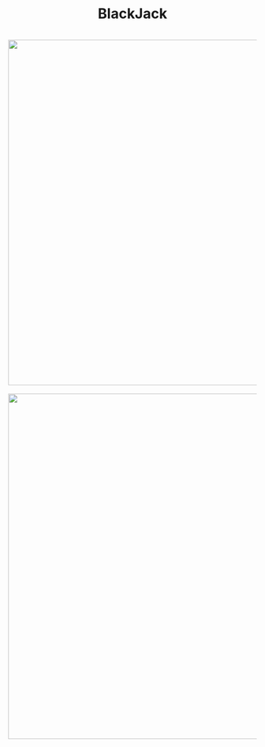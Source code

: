 <div align="center">
   <h1>BlackJack</h1>
</div>
<!--<h3>Our website contains :-  </h3>
<ul>
  <li><details><summary><h4>Books</h4></summary><ul>
     <h5>- Historical Books</h5>
        <h5>- Horror Books</h5>
        <h5>- Islamic Books</h5>
        <h5>- Science Fiction Books</h5>
        <h5>- Programming Books</h5>
        <h5>- Sceintific Books</h5>
        <h5>- Human Development Books</h5> 
           </ul>
      </details>
   </li>

  <li>Novels</li>
   
  <li>Poetry </li>
   
  <li>Poems</li>
   
  <li>Short Stories</li>
   
  <li>Tourist Attractions</li>
   
  <li>Essays</li>
</ul>
-->
<br>
<div align="center"><img src="https://user-images.githubusercontent.com/92337927/189447142-d1832e97-3066-49a9-919b-34d329ceb039.png" width="700px" ></div>
<br>
<div align="center"><img src="https://user-images.githubusercontent.com/92337927/189447631-00164cb0-cfa2-449c-88be-66619ffc39a4.png"  width="700px"></div>
